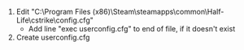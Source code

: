 1. Edit "C:\Program Files (x86)\Steam\steamapps\common\Half-Life\cstrike\config.cfg"
    - Add line "exec userconfig.cfg" to end of file, if it doesn't exist 
2. Create userconfig.cfg
